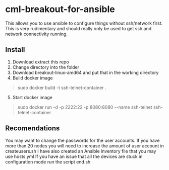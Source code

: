 # cml-breakout-for-ansible
This allows you to use ansible to configure things without ssh/network first.
This is very rudimentary and should really only be used to get ssh and network connectivity running.

## Install
1. Download extract this repo
2. Change directory into the folder
3. Download breakout-linux-amd64 and put that in the working directory
4. Build docker image
>sudo docker build -t ssh-telnet-container .
5. Start docker image
>sudo docker run -d -p 2222:22 -p 8080:8080 --name ssh-telnet ssh-telnet-container

## Recomendations
You may want to change the passwords for the user accounts.
If you have more than 20 nodes you will need to increase the amount of user account in createusers.sh
I have also created an Ansible inventory file that you may use hosts.yml
If you have an issue that all the devices are stuck in configuration mode run the script end.sh

